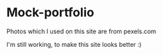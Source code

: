 # Mock-portfolio

Photos which I used on this site are from pexels.com

I'm still working, to make this site looks better :)
